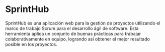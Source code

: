 # SprintHub
SprintHub es una aplicación web para la gestión de proyectos utilizando el marco de trabajo Scrum para el desarrollo ágil de software. Esta herramienta aplica un conjunto de buenas prácticas para trabajar colaborativamente en equipo, logrando así obtener el mejor resultado posible en los proyectos.
